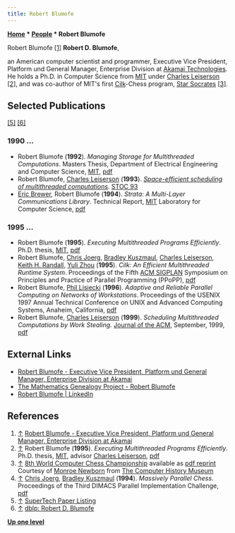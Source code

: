 ```yaml
---
title: Robert Blumofe
---
```

**[Home](Home "Home") \* [People](People "People") \* Robert Blumofe**



 [](https://www.akamai.com/de/de/about/leadership/executive-team/management-robert-blumofe.jsp) Robert Blumofe <a id="cite-note-1" href="#cite-ref-1">[1]</a> 
**Robert D. Blumofe**,  

an American computer scientist and programmer, Executive Vice President, Platform und General Manager, Enterprise Division at [Akamai Technologies](https://en.wikipedia.org/wiki/Akamai_Technologies). 
He holds a Ph.D. in Computer Science from [MIT](Massachusetts_Institute_of_Technology "Massachusetts Institute of Technology") under [Charles Leiserson](Charles_Leiserson "Charles Leiserson") <a id="cite-note-2" href="#cite-ref-2">[2]</a>, and was co-author of MIT's first [Cilk](Cilk "Cilk")-Chess program, [Star Socrates](Star_Socrates "Star Socrates") <a id="cite-note-3" href="#cite-ref-3">[3]</a>. 



## Selected Publications


<a id="cite-note-5" href="#cite-ref-5">[5]</a> <a id="cite-note-6" href="#cite-ref-6">[6]</a>



### 1990 ...


* Robert Blumofe (**1992**). *Managing Storage for Multithreaded Computations*. Masters Thesis, Department of Electrical Engineering and Computer Science, [MIT](Massachusetts_Institute_of_Technology "Massachusetts Institute of Technology"), [pdf](http://supertech.csail.mit.edu/papers/msthesis.pdf)
* Robert Blumofe, [Charles Leiserson](Charles_Leiserson "Charles Leiserson") (**1993**). *[Space-efficient scheduling of multithreaded computations](https://dl.acm.org/citation.cfm?id=167196)*. [STOC 93](https://dblp.uni-trier.de/db/conf/stoc/stoc1993.html)
* [Eric Brewer](Eric_Brewer "Eric Brewer"), Robert Blumofe (**1994**). *Strata: A Multi-Layer Communications Library*. Technical Report, [MIT](Massachusetts_Institute_of_Technology "Massachusetts Institute of Technology") Laboratory for Computer Science, [pdf](http://supertech.csail.mit.edu/papers/strata.pdf)


### 1995 ...


* Robert Blumofe (**1995**). *Executing Multithreaded Programs Efficiently*. Ph.D. thesis, [MIT](Massachusetts_Institute_of_Technology "Massachusetts Institute of Technology"), [pdf](http://supertech.csail.mit.edu/papers/rdb-phdthesis.pdf)
* Robert Blumofe, [Chris Joerg](Chris_Joerg "Chris Joerg"), [Bradley Kuszmaul](Bradley_Kuszmaul "Bradley Kuszmaul"), [Charles Leiserson](Charles_Leiserson "Charles Leiserson"), [Keith H. Randall](Keith_H._Randall "Keith H. Randall"), [Yuli Zhou](Yuli_Zhou "Yuli Zhou") (**1995**). *Cilk: An Efficient Multithreaded Runtime System*. Proceedings of the Fifth [ACM SIGPLAN](ACM#SIG "ACM") Symposium on Principles and Practice of Parallel Programming (PPoPP), [pdf](http://supertech.csail.mit.edu/papers/PPoPP95.pdf)
* Robert Blumofe, [Phil Lisiecki](Phil_Lisiecki "Phil Lisiecki") (**1996**). *Adaptive and Reliable Parallel Computing on Networks of Workstations*. Proceedings of the USENIX 1997 Annual Technical Conference on UNIX and Advanced Computing Systems, Anaheim, California, [pdf](http://supertech.csail.mit.edu/papers/USENIX97.pdf)
* Robert Blumofe, [Charles Leiserson](Charles_Leiserson "Charles Leiserson") (**1999**). *Scheduling Multithreaded Computations by Work Stealing*. [Journal of the ACM](ACM#Journal "ACM"), September, 1999, [pdf](http://supertech.csail.mit.edu/papers/steal.pdf)


## External Links


* [Robert Blumofe - Executive Vice President, Platform und General Manager, Enterprise Division at Akamai](https://www.akamai.com/de/de/about/leadership/executive-team/management-robert-blumofe.jsp)
* [The Mathematics Genealogy Project - Robert Blumofe](https://genealogy.math.ndsu.nodak.edu/id.php?id=107127)
* [Robert Blumofe | LinkedIn](https://www.linkedin.com/pub/robert-blumofe/0/233/258)


## References


1. <a id="cite-ref-1" href="#cite-note-1">↑</a> [Robert Blumofe - Executive Vice President, Platform und General Manager, Enterprise Division at Akamai](https://www.akamai.com/de/de/about/leadership/executive-team/management-robert-blumofe.jsp)
2. <a id="cite-ref-2" href="#cite-note-2">↑</a> Robert Blumofe (**1995**). *Executing Multithreaded Programs Efficiently*. Ph.D. thesis, [MIT](Massachusetts_Institute_of_Technology "Massachusetts Institute of Technology"), advisor [Charles Leiserson](Charles_Leiserson "Charles Leiserson"), [pdf](http://supertech.csail.mit.edu/papers/rdb-phdthesis.pdf)
3. <a id="cite-ref-3" href="#cite-note-3">↑</a> [8th World Computer Chess Championship](http://www.computerhistory.org/chess/full_record.php?iid=doc-431614f6cd6ed) available as [pdf reprint](http://archive.computerhistory.org/projects/chess/related_materials/text/3-1%20and%203-2%20and%203-3%20and%204-3.1995_WCCC/1995%20WCCC.062303014.sm.pdf) Courtesy of [Monroe Newborn](Monroe_Newborn "Monroe Newborn") from [The Computer History Museum](The_Computer_History_Museum "The Computer History Museum")
4. <a id="cite-ref-4" href="#cite-note-4">↑</a> [Chris Joerg](Chris_Joerg "Chris Joerg"), [Bradley Kuszmaul](Bradley_Kuszmaul "Bradley Kuszmaul") (**1994**). *Massively Parallel Chess*. Proceedings of the Third DIMACS Parallel Implementation Challenge, [pdf](http://supertech.csail.mit.edu/papers/dimacs94.pdf)
5. <a id="cite-ref-5" href="#cite-note-5">↑</a> [SuperTech Paper Listing](http://supertech.csail.mit.edu/papers.html)
6. <a id="cite-ref-6" href="#cite-note-6">↑</a> [dblp: Robert D. Blumofe](https://dblp.uni-trier.de/pers/hd/b/Blumofe:Robert_D=)

**[Up one level](People "People")**







 
